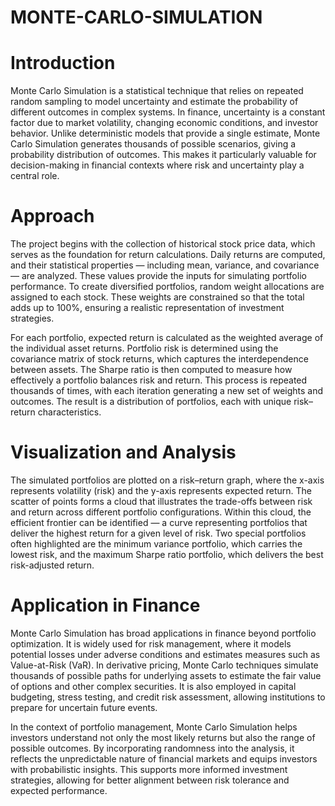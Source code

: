 # MONTE-CARLO-SIMULATION
# Introduction
Monte Carlo Simulation is a statistical technique that relies on repeated random sampling to model uncertainty and estimate the probability of different outcomes in complex systems. In finance, uncertainty is a constant factor due to market volatility, changing economic conditions, and investor behavior. Unlike deterministic models that provide a single estimate, Monte Carlo Simulation generates thousands of possible scenarios, giving a probability distribution of outcomes. This makes it particularly valuable for decision-making in financial contexts where risk and uncertainty play a central role.
# Approach
The project begins with the collection of historical stock price data, which serves as the foundation for return calculations. Daily returns are computed, and their statistical properties — including mean, variance, and covariance — are analyzed. These values provide the inputs for simulating portfolio performance. To create diversified portfolios, random weight allocations are assigned to each stock. These weights are constrained so that the total adds up to 100%, ensuring a realistic representation of investment strategies.

For each portfolio, expected return is calculated as the weighted average of the individual asset returns. Portfolio risk is determined using the covariance matrix of stock returns, which captures the interdependence between assets. The Sharpe ratio is then computed to measure how effectively a portfolio balances risk and return. This process is repeated thousands of times, with each iteration generating a new set of weights and outcomes. The result is a distribution of portfolios, each with unique risk–return characteristics.

# Visualization and Analysis
The simulated portfolios are plotted on a risk–return graph, where the x-axis represents volatility (risk) and the y-axis represents expected return. The scatter of points forms a cloud that illustrates the trade-offs between risk and return across different portfolio configurations. Within this cloud, the efficient frontier can be identified — a curve representing portfolios that deliver the highest return for a given level of risk. Two special portfolios often highlighted are the minimum variance portfolio, which carries the lowest risk, and the maximum Sharpe ratio portfolio, which delivers the best risk-adjusted return.

# Application in Finance
Monte Carlo Simulation has broad applications in finance beyond portfolio optimization. It is widely used for risk management, where it models potential losses under adverse conditions and estimates measures such as Value-at-Risk (VaR). In derivative pricing, Monte Carlo techniques simulate thousands of possible paths for underlying assets to estimate the fair value of options and other complex securities. It is also employed in capital budgeting, stress testing, and credit risk assessment, allowing institutions to prepare for uncertain future events.

In the context of portfolio management, Monte Carlo Simulation helps investors understand not only the most likely returns but also the range of possible outcomes. By incorporating randomness into the analysis, it reflects the unpredictable nature of financial markets and equips investors with probabilistic insights. This supports more informed investment strategies, allowing for better alignment between risk tolerance and expected performance.
